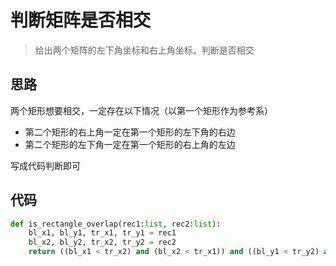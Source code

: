 # 判断矩阵是否相交

>给出两个矩阵的左下角坐标和右上角坐标，判断是否相交

**思路**
--------------------

两个矩形想要相交，一定存在以下情况（以第一个矩形作为参考系）
- 第二个矩形的右上角一定在第一个矩形的左下角的右边
- 第二个矩形的左下角一定在第一个矩形的右上角的左边

写成代码判断即可

**代码**
--------------------

```python
def is_rectangle_overlap(rec1:list, rec2:list):
    bl_x1, bl_y1, tr_x1, tr_y1 = rec1
    bl_x2, bl_y2, tr_x2, tr_y2 = rec2
    return ((bl_x1 < tr_x2) and (bl_x2 < tr_x1)) and ((bl_y1 < tr_y2) and (bl_y2 < tr_y1))
```

